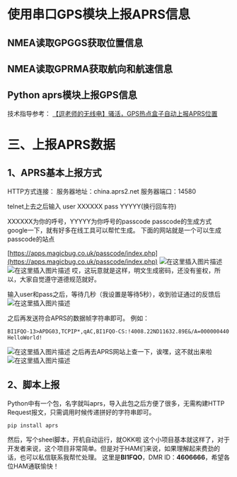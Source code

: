 # 使用串口GPS模块上报APRS信息
## NMEA读取GPGGS获取位置信息
## NMEA读取GPRMA获取航向和航速信息
## Python aprs模块上报GPS信息
技术指导参考：
[【逗老师的无线电】骚活，GPS热点盒子自动上报APRS位置](https://blog.csdn.net/ytlzq0228/article/details/130228867)
# 三、上报APRS数据
## 1、APRS基本上报方式
HTTP方式连接：
服务器地址：china.aprs2.net
服务器端口：14580

telnet上去之后输入
user XXXXXX pass YYYYY(换行回车符)

XXXXXX为你的呼号，YYYYY为你呼号的passcode
passcode的生成方式google一下，就有好多在线工具可以帮忙生成。
下面的网站就是一个可以生成passcode的站点

[https://apps.magicbug.co.uk/passcode/index.php](https://apps.magicbug.co.uk/passcode/index.php)
![在这里插入图片描述](https://i-blog.csdnimg.cn/blog_migrate/e5cb7c8ddc8d28bbef41d2295da14b7f.png)
![在这里插入图片描述](https://i-blog.csdnimg.cn/blog_migrate/a210b145ce89e574491287a1b5468fea.png)
哎，这玩意就是这样，明文生成密码，还没有鉴权，所以，大家自觉遵守道德规范就好。

输入user和pass之后，等待几秒（我设置是等待5秒），收到验证通过的反馈后
![在这里插入图片描述](https://i-blog.csdnimg.cn/blog_migrate/a84c2a66baac2ed24f8a35a662ecc347.png)

之后再发送符合APRS的数据帧字符串即可。
例如：

`
BI1FQO-13>APDG03,TCPIP*,qAC,BI1FQO-CS:!4008.22ND11632.89E&/A=000000440 HelloWorld!
`

![在这里插入图片描述](https://i-blog.csdnimg.cn/blog_migrate/e6ef0a20563d83e1df967917e1c805cc.png)
之后再去APRS网站上查一下，诶嘿，这不就出来啦
![在这里插入图片描述](https://i-blog.csdnimg.cn/blog_migrate/4962ce2335d7f7216333bf755c756ef2.png)


## 2、脚本上报
Python中有一个包，名字就叫aprs，导入此包之后方便了很多，无需构建HTTP Request报文，只需调用时候传递拼好的字符串即可。

```
pip install aprs
```
然后，写个sheel脚本，开机自动运行，就OKK啦
这个小项目基本就这样了，对于开发者来说，这个项目非常简单。但是对于HAM们来说，如果理解起来费劲的话，也可以私信联系我帮忙处理。
这里是**BI1FQO**，DMR ID：**4606666**，希望各位HAM通联愉快！

